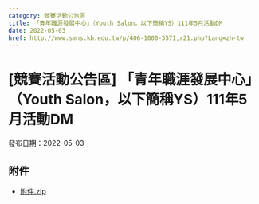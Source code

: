 ```yaml
---
category: 競賽活動公告區
title: 「青年職涯發展中心」（Youth Salon，以下簡稱YS）111年5月活動DM
date: 2022-05-03
href: http://www.smhs.kh.edu.tw/p/406-1000-3571,r21.php?Lang=zh-tw
---
```


# [競賽活動公告區] 「青年職涯發展中心」（Youth Salon，以下簡稱YS）111年5月活動DM

發布日期：2022-05-03



## 附件

- [附件.zip](https://www.smhs.kh.edu.tw/app/index.php?Action=downloadfile&file=WVhSMFlXTm9MemM1TDNCMFlWOHpNelE1WHpVM01qWXdNREZmTmpRNE16QXVlbWx3&fname=DGGGROTSYWQO41XX50LKSWHGRK30OOLKDGUWTSKK4125MLVWKPROVTPOUSSSPKPO)
